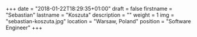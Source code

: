 +++
date = "2018-01-22T18:29:35+01:00"
draft = false
firstname = "Sebastian"
lastname = "Koszuta"
description = ""
weight = 1
img = "sebastian-koszuta.jpg"
location = "Warsaw, Poland"
position = "Software Engineer"
+++
